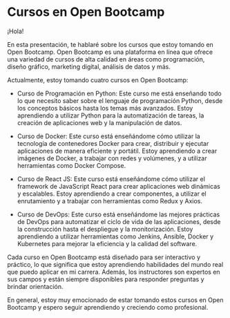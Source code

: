 # Cursos en Open Bootcamp

¡Hola!

En esta presentación, te hablaré sobre los cursos que estoy tomando en Open Bootcamp. Open Bootcamp es una plataforma en línea que ofrece una variedad de cursos de alta calidad en áreas como programación, diseño gráfico, marketing digital, análisis de datos y más.

Actualmente, estoy tomando cuatro cursos en Open Bootcamp:

- Curso de Programación en Python: Este curso me está enseñando todo lo que necesito saber sobre el lenguaje de programación Python, desde los conceptos básicos hasta los temas más avanzados. Estoy aprendiendo a utilizar Python para la automatización de tareas, la creación de aplicaciones web y la manipulación de datos.

- Curso de Docker: Este curso está enseñándome cómo utilizar la tecnología de contenedores Docker para crear, distribuir y ejecutar aplicaciones de manera eficiente y portátil. Estoy aprendiendo a crear imágenes de Docker, a trabajar con redes y volúmenes, y a utilizar herramientas como Docker Compose.

- Curso de React JS: Este curso está enseñándome cómo utilizar el framework de JavaScript React para crear aplicaciones web dinámicas y escalables. Estoy aprendiendo a crear componentes, a utilizar el enrutamiento y a trabajar con herramientas como Redux y Axios.

- Curso de DevOps: Este curso está enseñándome las mejores prácticas de DevOps para automatizar el ciclo de vida de las aplicaciones, desde la construcción hasta el despliegue y la monitorización. Estoy aprendiendo a utilizar herramientas como Jenkins, Ansible, Docker y Kubernetes para mejorar la eficiencia y la calidad del software.

Cada curso en Open Bootcamp está diseñado para ser interactivo y práctico, lo que significa que estoy aprendiendo habilidades del mundo real que puedo aplicar en mi carrera. Además, los instructores son expertos en sus campos y están siempre disponibles para responder preguntas y brindar orientación.

En general, estoy muy emocionado de estar tomando estos cursos en Open Bootcamp y espero seguir aprendiendo y creciendo como profesional.
